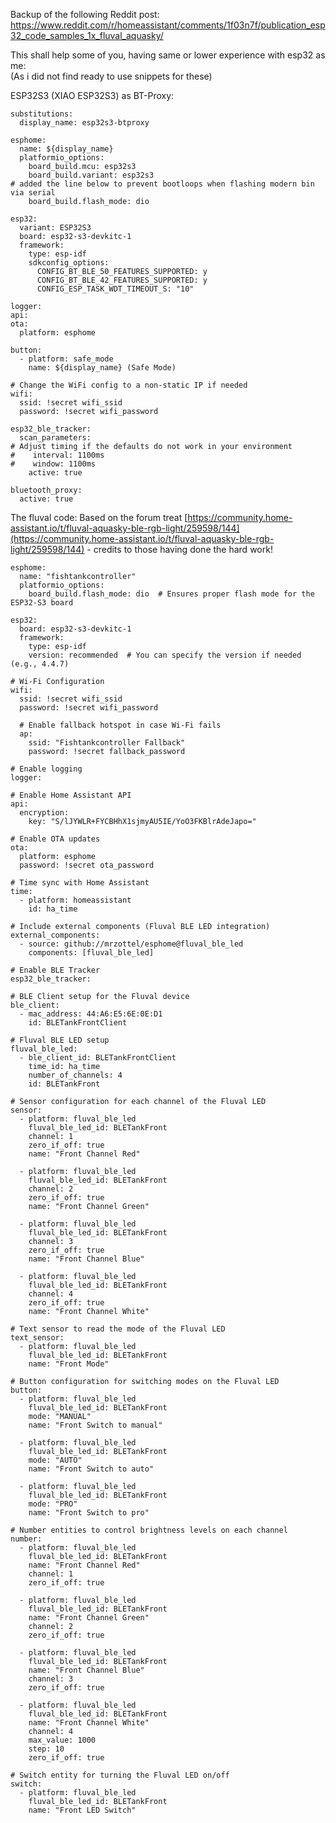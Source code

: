 Backup of the following Reddit post: https://www.reddit.com/r/homeassistant/comments/1f03n7f/publication_esp32_code_samples_1x_fluval_aquasky/


This shall help some of you, having same or lower experience with esp32 as me:  
(As i did not find ready to use snippets for these)

ESP32S3 (XIAO ESP32S3) as BT-Proxy:

    substitutions:
      display_name: esp32s3-btproxy
    
    esphome:
      name: ${display_name}
      platformio_options:
        board_build.mcu: esp32s3
        board_build.variant: esp32s3  
    # added the line below to prevent bootloops when flashing modern bin via serial
        board_build.flash_mode: dio     
    
    esp32:
      variant: ESP32S3
      board: esp32-s3-devkitc-1
      framework:
        type: esp-idf
        sdkconfig_options:
          CONFIG_BT_BLE_50_FEATURES_SUPPORTED: y
          CONFIG_BT_BLE_42_FEATURES_SUPPORTED: y
          CONFIG_ESP_TASK_WDT_TIMEOUT_S: "10"    
    
    logger:
    api:
    ota:
      platform: esphome
    
    button:
      - platform: safe_mode
        name: ${display_name} (Safe Mode)
    
    # Change the WiFi config to a non-static IP if needed
    wifi:
      ssid: !secret wifi_ssid
      password: !secret wifi_password
    
    esp32_ble_tracker:
      scan_parameters:
    # Adjust timing if the defaults do not work in your environment
    #    interval: 1100ms
    #    window: 1100ms
        active: true
    
    bluetooth_proxy:
      active: true

The fluval code: Based on the forum treat [https://community.home-assistant.io/t/fluval-aquasky-ble-rgb-light/259598/144](https://community.home-assistant.io/t/fluval-aquasky-ble-rgb-light/259598/144) - credits to those having done the hard work!

    esphome:
      name: "fishtankcontroller"
      platformio_options:
        board_build.flash_mode: dio  # Ensures proper flash mode for the ESP32-S3 board
    
    esp32:
      board: esp32-s3-devkitc-1
      framework:
        type: esp-idf
        version: recommended  # You can specify the version if needed (e.g., 4.4.7)
    
    # Wi-Fi Configuration
    wifi:
      ssid: !secret wifi_ssid
      password: !secret wifi_password
    
      # Enable fallback hotspot in case Wi-Fi fails
      ap:
        ssid: "Fishtankcontroller Fallback"
        password: !secret fallback_password
    
    # Enable logging
    logger:
    
    # Enable Home Assistant API
    api:
      encryption:
        key: "S/lJYWLR+FYCBHhX1sjmyAU5IE/YoO3FKBlrAdeJapo="
    
    # Enable OTA updates
    ota:
      platform: esphome
      password: !secret ota_password
    
    # Time sync with Home Assistant
    time:
      - platform: homeassistant
        id: ha_time
    
    # Include external components (Fluval BLE LED integration)
    external_components:
      - source: github://mrzottel/esphome@fluval_ble_led
        components: [fluval_ble_led]
    
    # Enable BLE Tracker
    esp32_ble_tracker:
    
    # BLE Client setup for the Fluval device
    ble_client:
      - mac_address: 44:A6:E5:6E:0E:D1
        id: BLETankFrontClient
    
    # Fluval BLE LED setup
    fluval_ble_led:
      - ble_client_id: BLETankFrontClient
        time_id: ha_time
        number_of_channels: 4
        id: BLETankFront
    
    # Sensor configuration for each channel of the Fluval LED
    sensor:    
      - platform: fluval_ble_led
        fluval_ble_led_id: BLETankFront
        channel: 1      
        zero_if_off: true
        name: "Front Channel Red"
    
      - platform: fluval_ble_led
        fluval_ble_led_id: BLETankFront
        channel: 2      
        zero_if_off: true
        name: "Front Channel Green"  
    
      - platform: fluval_ble_led
        fluval_ble_led_id: BLETankFront
        channel: 3      
        zero_if_off: true
        name: "Front Channel Blue"  
    
      - platform: fluval_ble_led
        fluval_ble_led_id: BLETankFront
        channel: 4      
        zero_if_off: true
        name: "Front Channel White" 
    
    # Text sensor to read the mode of the Fluval LED
    text_sensor:
      - platform: fluval_ble_led
        fluval_ble_led_id: BLETankFront
        name: "Front Mode"
    
    # Button configuration for switching modes on the Fluval LED
    button:  
      - platform: fluval_ble_led
        fluval_ble_led_id: BLETankFront
        mode: "MANUAL"
        name: "Front Switch to manual"
    
      - platform: fluval_ble_led
        fluval_ble_led_id: BLETankFront
        mode: "AUTO"
        name: "Front Switch to auto"
    
      - platform: fluval_ble_led
        fluval_ble_led_id: BLETankFront
        mode: "PRO"
        name: "Front Switch to pro"
    
    # Number entities to control brightness levels on each channel
    number:
      - platform: fluval_ble_led
        fluval_ble_led_id: BLETankFront
        name: "Front Channel Red"
        channel: 1
        zero_if_off: true
    
      - platform: fluval_ble_led
        fluval_ble_led_id: BLETankFront
        name: "Front Channel Green"
        channel: 2
        zero_if_off: true
    
      - platform: fluval_ble_led
        fluval_ble_led_id: BLETankFront
        name: "Front Channel Blue"
        channel: 3
        zero_if_off: true
    
      - platform: fluval_ble_led
        fluval_ble_led_id: BLETankFront
        name: "Front Channel White"
        channel: 4
        max_value: 1000
        step: 10
        zero_if_off: true
    
    # Switch entity for turning the Fluval LED on/off
    switch:
      - platform: fluval_ble_led
        fluval_ble_led_id: BLETankFront
        name: "Front LED Switch"

